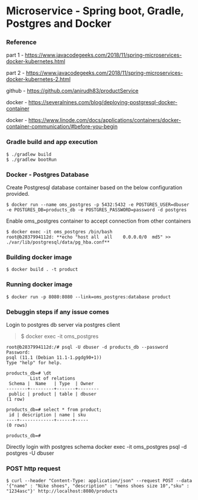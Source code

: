 # Microservice - Spring boot, Gradle, Postgres and Docker

### Reference
  part 1 - https://www.javacodegeeks.com/2018/11/spring-microservices-docker-kubernetes.html
  
  part 2 - https://www.javacodegeeks.com/2018/11/spring-microservices-docker-kubernetes-2.html

  github - https://github.com/anirudh83/productService
  
  docker - https://severalnines.com/blog/deploying-postgresql-docker-container
  
  docker - https://www.linode.com/docs/applications/containers/docker-container-communication/#before-you-begin

### Gradle build and app execution
    $ ./gradlew build
    $ ./gradlew bootRun

### Docker - Postgres Database
Create Postgresql database container based on the below configuration provided.

    $ docker run --name oms_postgres -p 5432:5432 -e POSTGRES_USER=dbuser -e POSTGRES_DB=products_db -e POSTGRES_PASSWORD=password -d postgres

Enable oms_postgres container to accept connection from other containers

    $ docker exec -it oms_postgres /bin/bash
    root@b2837994112d: **echo "host all  all    0.0.0.0/0  md5" >> ./var/lib/postgresql/data/pg_hba.conf** 

### Building docker image
    $ docker build . -t product

### Running docker image
    $ docker run -p 8080:8080 --link=oms_postgres:database product

### Debuggin steps if any issue comes
Login to postgres db server via postgres client
  > $ docker exec -it oms_postgres
  
	root@b2837994112d:/# psql -U dbuser -d products_db --password
	Password:
	psql (11.1 (Debian 11.1-1.pgdg90+1))
	Type "help" for help.
	
	products_db=# \dt
	         List of relations
	 Schema |  Name   | Type  | Owner
	--------+---------+-------+--------
	 public | product | table | dbuser
	(1 row)
	
	products_db=# select * from product;
	 id | description | name | sku
	----+-------------+------+-----
	(0 rows)
	
	products_db=#

Directly login with postgres schema
	docker exec -it oms_postgres psql -d postgres -U dbuser

### POST http request
    $ curl --header "Content-Type: application/json" --request POST --data '{"name" : "Nike shoes", "description" : "mens shoes size 10","sku" : "1234asc"}' http://localhost:8080/products

